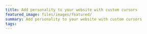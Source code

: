 ```yaml
---
title: Add personality to your website with custom cursors
featured_image: files/images/featured/
summary: Add personality to your website with custom cursors
tags:
---
```

